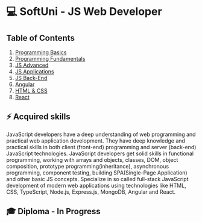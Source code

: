 # 💻 SoftUni - JS Web Developer

## Table of Contents

1. [Programming Basics](https://github.com/RosenDobrev10/SoftUni/tree/main/Programming%20Basics)
2. [Programming Fundamentals](https://github.com/RosenDobrev10/SoftUni/tree/main/Fundamentals)
3. [JS Advanced](https://github.com/RosenDobrev10/SoftUni/tree/main/JS%20Advanced)
4. [JS Applications](https://github.com/RosenDobrev10/SoftUni/tree/main/JS%20Applications)
5. [JS Back-End](https://github.com/RosenDobrev10/SoftUni/tree/main/JS%20Back-End)
6. [Angular](https://github.com/RosenDobrev10/SoftUni/tree/main/Angular)
7. [HTML & CSS](https://github.com/RosenDobrev10/SoftUni/tree/main/HTML%20and%20CSS)
8. [React](#acknowledgments)
   
## ⚡ Acquired skills
JavaScript developers have a deep understanding of web programming and practical web application development. They have deep knowledge and practical skills in both client (front-end) programming and server (back-end) JavaScript technologies.
JavaScript developers get solid skills in functional programming, working with arrays and objects, classes, DOM, object composition, prototype programming(inheritance), asynchronous programming, component testing, building SPA(Single-Page Application) and other basic JS concepts.
Specialize in so called full-stack JavaScript development of modern web applications using technologies like HTML, CSS, TypeScript, Node.js, Express.js, MongoDB, Angular and React.

## 🎓 Diploma - In Progress
